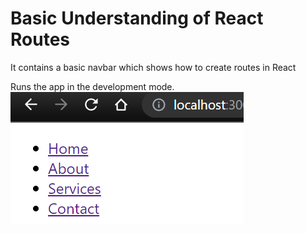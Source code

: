 # Basic Understanding of React Routes 

It contains a basic navbar which shows how to create routes in React


Runs the app in the development mode.\
![snapshot](./public/snap.PNG)

